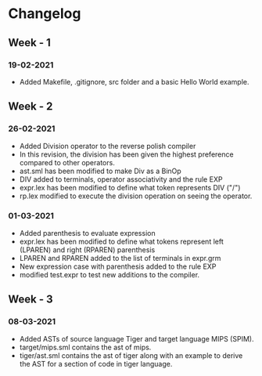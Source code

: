 # Changelog

## Week - 1
### 19-02-2021
- Added Makefile, .gitignore, src folder and a basic Hello World example.

## Week - 2
### 26-02-2021
- Added Division operator to the reverse polish compiler
- In this revision, the division has been given the highest preference compared to other operators.
- ast.sml has been modified to make Div as a BinOp
- DIV added to terminals, operator associativity and the rule EXP
- expr.lex has been modified to define what token represents DIV ("/")
- rp.lex modified to execute the division operation on seeing the operator.
### 01-03-2021
- Added parenthesis to evaluate expression
- expr.lex has been modified to define what tokens represent left (LPAREN) and right (RPAREN) parenthesis
- LPAREN and RPAREN added to the list of terminals in expr.grm
- New expression case with parenthesis added to the rule EXP
- modified test.expr to test new additions to the compiler.

## Week - 3
### 08-03-2021
- Added ASTs of source language Tiger and target language MIPS (SPIM).
- target/mips.sml contains the ast of mips.
- tiger/ast.sml contains the ast of tiger along with an example to derive the AST for a section of code in tiger language.